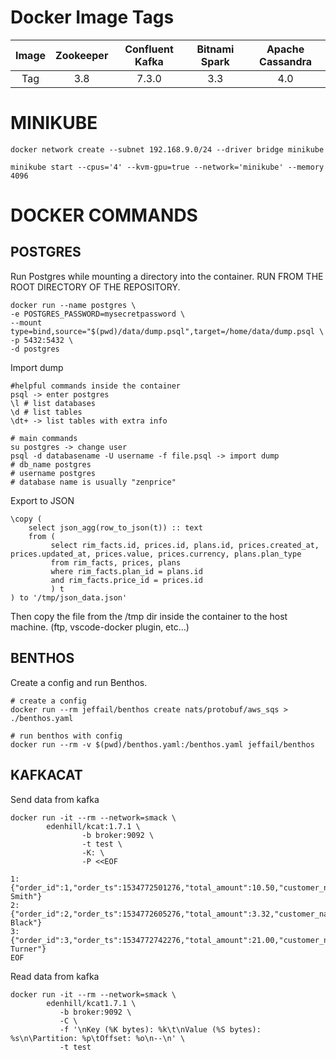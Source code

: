 # Docker Image Tags

| Image 	| Zookeeper 	| Confluent Kafka 	| Bitnami Spark 	| Apache Cassandra 	|
|:-----:	|:---------:	|:---------------:	|:-------------:	|:----------------:	|
|  Tag  	|    3.8    	|      7.3.0      	|      3.3      	|       4.0      	|


# MINIKUBE
```
docker network create --subnet 192.168.9.0/24 --driver bridge minikube

minikube start --cpus='4' --kvm-gpu=true --network='minikube' --memory 4096
```

# DOCKER COMMANDS

## POSTGRES 
Run Postgres while mounting a directory into the container.
RUN FROM THE ROOT DIRECTORY OF THE REPOSITORY.
```
docker run --name postgres \
-e POSTGRES_PASSWORD=mysecretpassword \
--mount type=bind,source="$(pwd)/data/dump.psql",target=/home/data/dump.psql \
-p 5432:5432 \
-d postgres
```

Import dump
```
#helpful commands inside the container
psql -> enter postgres
\l # list databases
\d # list tables
\dt+ -> list tables with extra info

# main commands
su postgres -> change user
psql -d databasename -U username -f file.psql -> import dump
# db_name postgres
# username postgres
# database name is usually "zenprice"
```

Export to JSON
```
\copy (
    select json_agg(row_to_json(t)) :: text
    from (
         select rim_facts.id, prices.id, plans.id, prices.created_at, prices.updated_at, prices.value, prices.currency, plans.plan_type
         from rim_facts, prices, plans
         where rim_facts.plan_id = plans.id
         and rim_facts.price_id = prices.id
         ) t
) to '/tmp/json_data.json'
```

Then copy the file from the /tmp dir inside the container to the host machine. (ftp, vscode-docker plugin, etc...)


## BENTHOS
Create a config and run Benthos.
```
# create a config
docker run --rm jeffail/benthos create nats/protobuf/aws_sqs > ./benthos.yaml

# run benthos with config
docker run --rm -v $(pwd)/benthos.yaml:/benthos.yaml jeffail/benthos
```

## KAFKACAT
Send data from kafka
```
docker run -it --rm --network=smack \
        edenhill/kcat:1.7.1 \
                -b broker:9092 \
                -t test \
                -K: \
                -P <<EOF

1:{"order_id":1,"order_ts":1534772501276,"total_amount":10.50,"customer_name":"Bob Smith"}
2:{"order_id":2,"order_ts":1534772605276,"total_amount":3.32,"customer_name":"Sarah Black"}
3:{"order_id":3,"order_ts":1534772742276,"total_amount":21.00,"customer_name":"Emma Turner"}
EOF
```

Read data from kafka
```
docker run -it --rm --network=smack \
        edenhill/kcat1.7.1 \
           -b broker:9092 \
           -C \
           -f '\nKey (%K bytes): %k\t\nValue (%S bytes): %s\n\Partition: %p\tOffset: %o\n--\n' \
           -t test
```